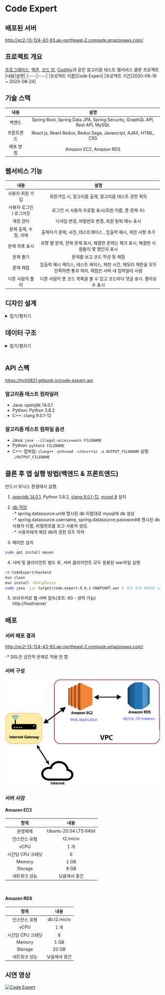 ﻿# Code Expert

## 배포된 서버
http://ec2-13-124-43-63.ap-northeast-2.compute.amazonaws.com/

## 프로젝트 개요
[프로그래머스](https://programmers.co.kr/), [백준](https://www.acmicpc.net/), [코드 업](https://codeup.kr/), [Codility](https://www.codility.com/)과 같은 알고리즘 테스트 웹서비스 클론 프로젝트 
|내용|설명|
|:---:|:---:|
|프로젝트 이름|Code Expert|
|프로젝트 기간|2020-06-16 ~ 2020-08-24|

## 기술 스택
|내용|설명|
|:---:|:---:|
| 백엔드 |Spring Boot, Spring Data JPA, Spring Security, GraphQL API, Rest API, MySQL|
| 프론트엔드 |React.js, React Redux, Redux Saga, Javascript, AJAX, HTML, CSS|
| 배포 방법 | Amazon EC2, Amazon RDS |
## 웹서비스 기능
|내용|설명|
|:---:|:---:|
| 사용자 회원 가입 | 회원가입 시, 알고리즘 출제, 알고리즘 테스트 권한 획득 |
| 사용자 로그인 / 로그아웃 | 로그인 시 사용자 프로필 표시(회원 이름, 푼 문제 수) |
| 계정 관리 | 닉네임 변경, 비밀번호 변경, 회원 탈퇴 메뉴 표시|
| 문제 출제, 수정, 삭제 | 출제자가 문제, 사진, 테스트케이스 , 입출력 예시, 제한 사항 추가 |
| 문제 목록 표시 | 유형 별 문제, 전체 문제 표시, 해결한 문제는 체크 표시, 해결한 사람들이 몇 명인지 표시 |
| 문제 풀기 | 문제를 보고 코드 작성 및 채점 |
| 문제 채점 | 입출력 예시 케이스, 테스트 케이스, 제한 시간, 메모리 제한을 모두 만족하면 통과 처리, 채점은 서버 내 컴파일러 사용 |
| 다른 사람의 풀이 | 다른 사람이 푼 코드 목록을 볼 수 있고 코드마다 댓글 표시. 좋아요 수 표시 |

## 디자인 설계
<details markdown="1">
<summary>접기/펼치기</summary>

<!--summary 아래 빈칸 공백 두고 내용을 적는공간-->
설계 툴: [Oven](https://ovenapp.io/)<br><br>

### 아이콘 (favicon)
<img src="./images/icon/icon.png" width="128px">

### 상단 바
<p align="center">
    <img src="./images/design/1.top_bar.png">
</p>

### 하단 바
<p align="center">
    <img src="./images/design/10.bottom_bar.png">
</p>


### 문제 출제 화면
<p align="center">
    <img src="./images/design/2.make_problem.png">
</p>


### 문제 목록 화면
<p align="center">
    <img src="./images/design/3.problem_list.png">
</p>

### 알고리즘 테스트 화면
<p align="center">
    <img src="./images/design/4.test.png">
</p>

### 다른 사람의 풀이 화면
<p align="center">
    <img src="./images/design/6.other_user_answers.png">
</p>

### 회원 가입 화면
<p align="center">
    <img src="./images/design/7.signup.png">
</p>

### 로그인 화면
<p align="center">
    <img src="./images/design/8.login.png">
</p>


### 계정 관리 화면
<p align="center">
    <img src="./images/design/9.account_management.png">
</p>
</details>

## 데이터 구조
<details markdown="1">
<summary>접기/펼치기</summary>

<!--summary 아래 빈칸 공백 두고 내용을 적는공간-->
### EER 다이어그램
<img src="./images/db/code_expert_eerd.png" title="Code Expert EERD" width="100%"/>

#### 엔티티 별 설명

##### user
사용자 정보 엔티티<br/>
|속성 이름|속성 설명|
|:---:|:---:|
| id(pk) | 사용자 아이디 |
| email | 사용자 이메일 |
| password | 사용자 비밀번호 |
| nickname | 사용자 닉네임 |
| role | 사용자 역할(ADMIN, USER) |
| created_date | 생성 날짜 |
| modified_date | 수정 날짜 |

##### problem
알고리즘 문제 정보 엔티티<br/>
|속성 이름|속성 설명|
|:---:|:---:|
| id(pk) | 문제 아이디 |
| title | 문제 제목 |
| content | 문제 내용 |
| limit_explain | 제한 사항 설명 |
| time_limit | 시간 제한(ms) |
| memory_limit | 메모리 제한(MB) |
| created_date | 생성 날짜 |
| modified_date | 수정 날짜 |
| problem_level_id(fk) | 문제 난이도 아이디(problem_level) |
| problem_type_id(fk) | 문제 유형 아이디(problem_type)|
| creator_id(fk) | 출제자 아이디(user) |

##### problem_level
알고리즘 문제 난이도 엔티티<br/>
|속성 이름|속성 설명|
|:---:|:---:|
| id(pk) | 문제 난이도 아이디 |
| name | 난이도명(1~4) |

##### problem_type
알고리즘 문제 유형 엔티티<br/>
|속성 이름|속성 설명|
|:---:|:---:|
| id(pk) | 문제 유형 아이디 |
| name | 문제 유형 |

##### problem_paramter
파라미터 명, 자료형 엔티티<br/>
문제를 채점할 때(정답 목록)와 문제 예시(입출력 예시)에 사용된다.<br/>
table_type 속성으로 둘을 구분한다.<br/>
|속성 이름|속성 설명|
|:---:|:---:|
| id(pk) | 파라미터 아이디 |
| name | 파라미터 명(변수명) |
| table_type | 채점할 때 사용되면 'a', 문제 설명에 사용되면 'e' |
| data_type_id(fk) | 자료형 아이디(datatype) |
| problem_id(fk) | 문제 아이디(problem_id) |

##### problem_return
반환될 변수의 자료형 엔티티<br/>
문제를 채점할 때(정답 목록)와 문제 예시(입출력 예시)에 사용된다.<br/>
table_type 속성으로 둘을 구분한다.<br/>
|속성 이름|속성 설명|
|:---:|:---:|
| id(pk) | 리턴 아이디 |
| table_type | 채점할 때 사용되면 'a', 문제 설명에 사용되면 'e' |
| data_type_id(fk) | 자료형 아이디 |
| problem_id(fk) | 문제 아이디(problem) |

##### problem_testase
테스트케이스(반환 값 정보) 엔티티
문제를 채점할 때(정답 목록)와 문제 예시(입출력 예시)에 사용된다.<br/>
table_type 속성으로 둘을 구분한다.<br/>
|속성 이름|속성 설명|
|:---:|:---:|
| id(pk) | 테스트케이스 아이디 |
| return value| 반환 값 |
| table_type | 채점할 때 사용되면 'a', 문제 설명에 사용되면 'e' |
| problem_id(fk) | 문제 아이디(problem) |

##### problem_parameter_value
파라미터 값 엔티티
문제를 채점할 때(정답 목록)와 문제 예시(입출력 예시)에 사용된다.<br/>
부모 엔티티인 problem_testcase의 table_type 속성으로 둘을 구분한다.
|속성 이름|속성 설명|
|:---:|:---:|
| id(pk) | 파라미터 값 아이디 |
| value | 파라미터 값 |
| problem_testcase_id(fk) | 테스트케이스 아이디(problem_testcase) |

##### code
사용자가 알고리즘 문제를 풀고 제출한 코드 엔티티<br/>
푼 결과가 맞았든 틀렸든 여기에 저장한다<br/>
사용자가 코드를 작성하다가 브라우저를 종료해도 여기서 불러올 수 있다.<br/>
|속성 이름|속성 설명|
|:---:|:---:|
| id(pk) | 코드 아이디 |
| content | 코드 내용 |
| is_init_code | 초기 코드 여부 |
| created_date | 생성 날짜 |
| modified_date | 수정 날짜 |
| creator_id | 코드 작성자 아이디 |
| language_id(fk) | 작성한 언어 아이디(language|
| problem_id(fk) | 문제 아이디(problem) |

##### language
코드 작성 시 사용한 언어(C++, Java, Python3) 엔티티<br/>
|속성 이름|속성 설명|
|:---:|:---:|
| id(pk) | 언어 아이디 |
| name | 언어 이름 |

##### data_type
파라미터, 반환되는 값의 자료형(int, double...) 엔티티<br/>
|속성 이름|속성 설명|
|:---:|:---:|
| id(pk) | 자료형 아이디 |
| name | 자료형 이름 |

##### solution
해결한 문제의 코드 정보 엔티티
코드 작성후 채점을 했을 때 테스트케이스를 모두 통과하면 여기에 저장한다.<br/>
다른 사람의 풀이 화면에서 사용한다.<br/>
|속성 이름|속성 설명|
|:---:|:---:|
| id(pk) | 솔루션 아이디 |
| created_date | 생성 날짜 |
| modified_date | 수정 날짜 |
| problem_id(fk) | 문제 아이디(problem) |
| creator_id(fk) | 푼 사람 아이디(user) |
| code_id(fk) | 코드 아이디(code) |

##### solution_comment
솔루션에 달린 댓글 엔티티
|속성 이름|속성 설명|
|:---:|:---:|
| id(pk) | 댓글 아이디 |
| content | 댓글 내용 |
| created_date | 생성 날짜 |
| modified_date | 수정 날짜 |
| solution_id(fk) | 솔루션 아이디(solution) |
| writer_id(fk) | 댓글 작성자 아이디(user) |

##### solution_like_user_info
솔루션에 좋아요 버튼을 누른 사용자 정보 엔티티
|속성 이름|속성 설명|
|:---:|:---:|
| id(pk) | 아이디 |
| like_solution_id(fk) | 좋아요 버튼이 눌린 솔루션 아이디(solution)|
| like_user_id(fk) | 좋아요 버튼을 누른 사용자 아이디(user) |

</details>
<br/>

## API 스펙
https://hch0821.gitbook.io/code-expert-api

### 알고리즘 테스트 컴파일러
* Java: openjdk 14.0.1
* Python: Python 3.8.2
* C++: clang 9.0.1-12

### 알고리즘 테스트 컴파일 옵션
* Java: ```java --illegal-access=warn FILENAME```
* Python: ```python3 FILENAME```
* C++: 
  컴파일: ```clang++ -pthread -std=c++1z -o OUTPUT_FILENAME```
  실행: ```./OUTPUT_FILENAME```

## 클론 후 앱 실행 방법(백엔드 & 프론트엔드)
반드시 유닉스 환경에서 실행.

1. [openjdk 14.0.1](https://linuxhint.com/install_jdk_14_ubuntu/), Python 3.8.2, [clang 9.0.1-12](https://askubuntu.com/a/1198094), [mysql 8](https://www.tecmint.com/install-mysql-8-in-ubuntu/) 설치

2. [db 작업](https://cjh5414.github.io/mysql-create-user/)<br/>
-* spring.datasource.url에 명시된 db 이름대로 mysql에 db 생성<br/>
-* spring.datasource.username, spring.datasource.password에 명시된 db 사용자 이름, 비밀번호를 보고 사용자 생성.<br/>
-* 사용자에게 해당 db의 권한 모두 허락

3. 메이븐 설치
```bash
sudo apt install maven
```

4. 서버 및 클라이언트 빌드 후, 서버 클라이언트 모두 동봉된 war파일 실행
```bash
cd CodeExpert/backend
mvn clean
mvn install -DskipTests
sudo java -jar target/code.expert-0.0.1-SNAPSHOT.war # 포트 번호 80번은 sudo 권한 필요
```

5. 브라우저로 웹 서버 접속(포트: 80 - 생략 가능)<br/>
http://hostname/


## 배포
### 서버 배포 결과
http://ec2-13-124-43-63.ap-northeast-2.compute.amazonaws.com/

-* SSL은 금전적 문제로 적용 안 함.<br/>

### 서버 구성
<img src="./images/deploy/server_config.png"></img>

### 서버 사양

#### Amazon EC2
|항목|내용|
|:---:|:---:|
|운영체제|Ubuntu 20.04 LTS 64bit|
|인스턴스 유형|t2.micro|
|vCPU| 1 개|
|시간당 CPU 크레딧| 6 |
| Memory | 1 GB |
| Storage | 8 GB |
|네트워크 성능 | 낮음에서 중간|
<br/>

#### Amazon RDS
|항목|내용|
|:---:|:---:|
|인스턴스 유형|db.t2.micro|
|vCPU| 1 개|
|시간당 CPU 크레딧| 6 |
| Memory | 1 GB |
| Storage | 20 GB |
|네트워크 성능 | 낮음에서 중간|

## 시연 영상
[![Code Expert](http://img.youtube.com/vi/jxMuPeMyQEk/0.jpg)](https://youtu.be/jxMuPeMyQEk "Code Expert")